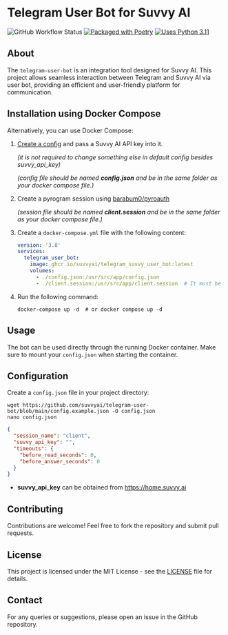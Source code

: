 # Telegram User Bot for Suvvy AI
![GitHub Workflow Status](https://img.shields.io/github/actions/workflow/status/suvvyai/telegram-user-bot/release-package.yml)
[![Packaged with Poetry](https://img.shields.io/badge/packaging-poetry-cyan)](https://python-poetry.org/)
[![Uses Python 3.11](https://img.shields.io/badge/python-3.11-blue?logo=python&logoColor=white)](https://www.python.org/)


## About
The `telegram-user-bot` is an integration tool designed for Suvvy AI. This project allows seamless interaction between Telegram and Suvvy AI via user bot, providing an efficient and user-friendly platform for communication.

## Installation using Docker Compose
Alternatively, you can use Docker Compose:
1. [Create a config](#configuration) and pass a Suvvy AI API key into it.

   *(it is not required to change something else in default config besides suvvy_api_key)*

   *(config file should be named **config.json** and be in the same folder as your docker compose file.)*


2. Create a pyrogram session using [barabum0/pyroauth](https://github.com/barabum0/pyroauth)

   *(session file should be named **client.session** and be in the same folder as your docker compose file.)*


3. Create a `docker-compose.yml` file with the following content:
   ```yaml
   version: '3.8'
   services:
     telegram_user_bot:
       image: ghcr.io/suvvyai/telegram_suvvy_user_bot:latest
       volumes:
         - ./config.json:/usr/src/app/config.json
         - ./client.session:/usr/src/app/client.session  # It must be the same as "session_name" in config with .session
   ```
   
4. Run the following command:
   ```shell
   docker-compose up -d  # or docker compose up -d
   ```

## Usage
The bot can be used directly through the running Docker container. Make sure to mount your `config.json` when starting the container.

## Configuration
Create a `config.json` file in your project directory:
```shell
wget https://github.com/suvvyai/telegram-user-bot/blob/main/config.example.json -O config.json
nano config.json
```
```json
{
  "session_name": "client",
  "suvvy_api_key": "",
  "timeouts": {
    "before_read_seconds": 0,
    "before_answer_seconds": 0
  }
}
```
- **suvvy_api_key** can be obtained from https://home.suvvy.ai

## Contributing
Contributions are welcome! Feel free to fork the repository and submit pull requests.

## License
This project is licensed under the MIT License - see the [LICENSE](LICENSE) file for details.

## Contact
For any queries or suggestions, please open an issue in the GitHub repository.
